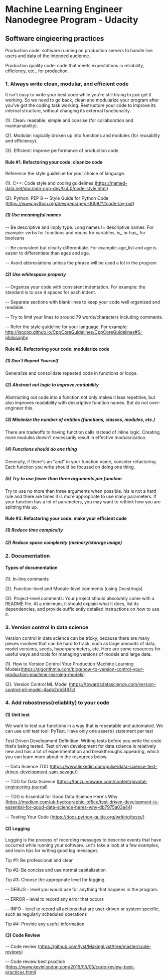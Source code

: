 # Machine Learning Engineer Nanodegree Program - Udacity

## Software eingieering practices

Production code: software running on production servers to handle live users and data of the intended audience. 

Production quality code: code that meets expectations in reliability, efficiency, etc., for production.

### 1. Always write clean, modular, and efficient code

It isn't easy to write your best code while you're still trying to just get it working. So we need to go back, clean and modularize your program after you've got the coding task working. Restructure your code to improve its internal structure, without changing its external functionality. 

(1). Clean: readable, simple and consise (for collaboration and maintainability).

(2). Modular: logically broken up into functions and modules (for reusablity and efficiency).

(3). Efficient: improve performance of production code

#### Rule #1. Refactoring your code: cleanize code

Reference the style guideline for your choice of language. 

(1). C++: Code style and coding guidelines (https://named-data.net/doc/ndn-cpp-dev/0.4.0/code-style.html)

(2). Python: PEP 8 -- Style Guide for Python Code (https://www.python.org/dev/peps/pep-0008/?#code-lay-out)

##### (1) Use meaningful names

-- Be descriptive and imply type. Long names != descriptive names. For example: verbs for functions and nouns for variables, is_ or has_ for booleans

-- Be consistent but clearly differentiate. For example: age_list and age is easier to differentiate than ages and age.

-- Avoid abbreviations unless the phrase will be used a lot in the program

##### (2) Use whitespace properly
-- Organize your code with consistent indentation. For example: the standard is to use 4 spaces for each indent.

-- Separate sections with blank lines to keep your code well organized and readable.

-- Try to limit your lines to around 79 words/characters including comments.

-- Refer the style guideline for your language. For example: http://isocpp.github.io/CppCoreGuidelines/CppCoreGuidelines#S-philosophy

#### Rule #2. Refactoring your code: modularize code

##### (1) Don't Repeat Yourself

Generalize and consolidate repeated code in functions or loops.

##### (2) Abstract out logic to improve readability

Abstracting out code into a function not only makes it less repetitive, but also improves readability with descriptive function names. But do not over-engineer this.

##### (3) Minimize the number of entities (functions, classes, modules, etc.)

There are tradeoffs to having function calls instead of inline logic. Creating more modules doesn't necessarily result in effective modularization.

##### (4) Functions should do one thing

Generally, if there's an "and" in your function name, consider refactoring. Each function you write should be focused on doing one thing.

##### (5) Try to use fewer than three arguments per function

Try to use no more than three arguments when possible. his is not a hard rule and there are times it is more appropriate to use many parameters. If your function has a lot of parameters, you may want to rethink how you are splitting this up.

#### Rule #3. Refactoring your code: make your efficient code

##### (1) Reduce time complexity
##### (2) Reduce space complexity (memory/storage usage)

### 2. Documentation

#### Types of documentation
(1). In-line comments

(2). Function-level and Module-level comments (using Docstrings)

(3). Project-level comments: Your project should absolutely come with a README file. At a minimum, it should explain what it does, list its dependencies, and provide sufficiently detailed instructions on how to use it.


### 3. Version control in data science

Version control in data science can be tricky, because there are many pieces involved that can be hard to track, such as large amounts of data, model versions, seeds, hyperparameters, etc. Here are some resources for useful ways and tools for managing versions of models and large data.

(1). How to Version Control Your Production Machine Learning Models(https://algorithmia.com/blog/how-to-version-control-your-production-machine-learning-models)

(2). Version Control ML Model (https://towardsdatascience.com/version-control-ml-model-4adb2db5f87c)

### 4. Add robostness(reliablity) to your code
#### (1) Unit test

We want to test our functions in a way that is repeatable and automated. We can use unit test tool: PyTest. Have only one assert() statement per test

Test Driven Development Definition: Writing tests before you write the code that’s being tested.
Test driven development for data science is relatively new and has a lot of experimentation and breakthroughs appearing, which you can learn more about in the resources below.

-- Data Science TDD (https://www.linkedin.com/pulse/data-science-test-driven-development-sam-savage/)

-- TDD for Data Science (https://tanzu.vmware.com/content/pivotal-engineering-journal)

-- TDD is Essential for Good Data Science Here's Why (https://medium.com/uk-hydrographic-office/test-driven-development-is-essential-for-good-data-science-heres-why-db7975a03a44)

-- Testing Your Code (https://docs.python-guide.org/writing/tests/)

#### (2) Logging

Logging is the process of recording messages to describe events that have occurred while running your software. Let's take a look at a few examples, and learn tips for writing good log messages.

Tip #1: Be professional and clear

Tip #2: Be concise and use normal capitalization

Tip #3: Choose the appropriate level for logging

-- DEBUG - level you would use for anything that happens in the program.

-- ERROR - level to record any error that occurs

-- INFO - level to record all actions that are user-driven or system specific, such as regularly scheduled operations

Tip #4: Provide any useful information


#### (3) Code Review

-- Code review (https://github.com/lyst/MakingLyst/tree/master/code-reviews)

-- Code review best practice (https://www.kevinlondon.com/2015/05/05/code-review-best-practices.html)


